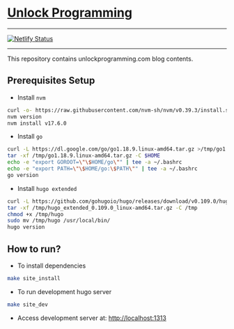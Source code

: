 # [Unlock Programming](https://unlockprogramming.com)

---

[![Netlify Status](https://api.netlify.com/api/v1/badges/02a40afc-0c92-411b-8015-333f0bf62121/deploy-status)](https://app.netlify.com/sites/unlockprogramming/deploys)

---

This repository contains unlockprogramming.com blog contents.

## Prerequisites Setup

* Install `nvm`

```bash
curl -o- https://raw.githubusercontent.com/nvm-sh/nvm/v0.39.3/install.sh | bash
nvm version
nvm install v17.6.0
```

* Install `go`

```bash
curl -L https://dl.google.com/go/go1.18.9.linux-amd64.tar.gz >/tmp/go1.18.9.linux-amd64.tar.gz
tar -xf /tmp/go1.18.9.linux-amd64.tar.gz -C $HOME
echo -e "export GOROOT=\"\$HOME/go\"" | tee -a ~/.bashrc
echo -e "export PATH=\"\$HOME/go:\$PATH\"" | tee -a ~/.bashrc
go version
```

* Install `hugo extended`

```bash
curl -L https://github.com/gohugoio/hugo/releases/download/v0.109.0/hugo_extended_0.109.0_linux-amd64.tar.gz >/tmp/hugo_extended_0.109.0_linux-amd64.tar.gz
tar -xf /tmp/hugo_extended_0.109.0_linux-amd64.tar.gz -C /tmp
chmod +x /tmp/hugo
sudo mv /tmp/hugo /usr/local/bin/
hugo version
```

## How to run?

* To install dependencies

```bash
make site_install
```

* To run development hugo server

```bash
make site_dev 
```

* Access development server at: [http://localhost:1313](http://localhost:1313)
